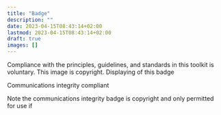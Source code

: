```yaml
---
title: "Badge"
description: ""
date: 2023-04-15T08:43:14+02:00
lastmod: 2023-04-15T08:43:14+02:00
draft: true
images: []
---
```


Compliance with the principles, guidelines, and standards in this toolkit is voluntary. This image is copyright. Displaying of this badge 

Communications integrity compliant

Note the communications integrity badge is copyright and only permitted for use if